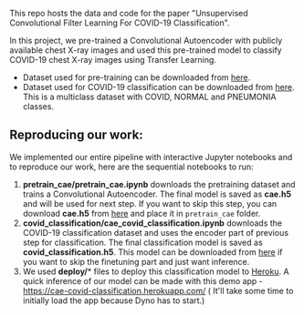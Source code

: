 
This repo hosts the data and code for the paper "Unsupervised Convolutional Filter Learning For COVID-19 Classification".

In this project, we pre-trained a Convolutional Autoencoder with publicly available chest X-ray images and used this pre-trained model to classify COVID-19 chest X-ray images using Transfer Learning. 

- Dataset used for pre-training can be downloaded from [here](https://storage.googleapis.com/cae_covid_classification/pretrain.zip).
- Dataset used for COVID-19 classification can be downloaded from [here](https://storage.googleapis.com/cae_covid_classification/covid_normal_pneumonia.zip). This is a multiclass dataset with COVID, NORMAL and PNEUMONIA classes.

## Reproducing our work:

We implemented our entire pipeline with interactive Jupyter notebooks and to reproduce our work, here are the sequential notebooks to run:

1. **pretrain_cae/pretrain_cae.ipynb** downloads the pretraining dataset and trains a Convolutional Autoencoder. The final model is saved as **cae.h5** and will be used for next step. If you want to skip this step, you can download **cae.h5** from [here](https://storage.googleapis.com/cae_covid_classification/cae.h5) and place it in `pretrain_cae` folder.
2. **covid_classification/cae_covid_classification.ipynb** downloads the COVID-19 classification dataset and uses the encoder part of previous step for classification. The final classification model is saved as **covid_classification.h5**. This model can be downloaded from [here](https://storage.googleapis.com/cae_covid_classification/covid_classification.h5) if you want to skip the finetuning part and just want inference.
3. We used **deploy/*** files to deploy this classification model to [Heroku](https://www.heroku.com/). A quick inference of our model can be made with this demo app - https://cae-covid-classification.herokuapp.com/ ( It'll take some time to initially load the app because Dyno has to start.)
